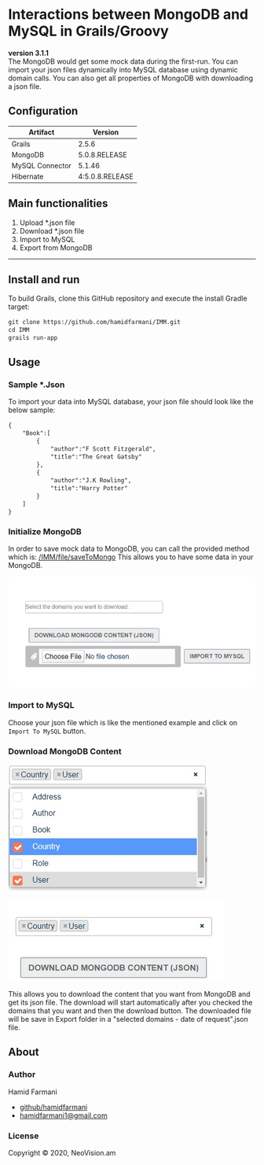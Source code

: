 Interactions between MongoDB and MySQL in Grails/Groovy 
=======================================================
**version 3.1.1**  
The MongoDB would get some mock data during the first-run. You can import your json files dynamically into MySQL database
using dynamic domain calls. You can also get all properties
of MongoDB with downloading a json file.

Configuration
---
Artifact | Version |
--- | --- | 
Grails | 2.5.6 |
MongoDB | 5.0.8.RELEASE |
MySQL Connector| 5.1.46 |
Hibernate | 4:5.0.8.RELEASE |


Main functionalities
--------------------
1. Upload *.json file
2. Download *.json file
3. Import to MySQL
4. Export from MongoDB
---
Install and run
---
To build Grails, clone this GitHub repository and execute the install Gradle target:
```
git clone https://github.com/hamidfarmani/IMM.git
cd IMM
grails run-app
```
Usage
---

### Sample *.Json  
To import your data into MySQL database, your json file should look
like the below sample:
```
{
	"Book":[
		{
			"author":"F Scott Fitzgerald",
			"title":"The Great Gatsby"
		},
		{
			"author":"J.K Rowling",
			"title":"Harry Potter"
		}
	]
}
```  
### Initialize MongoDB  
In order to save mock data to MongoDB, you can call the provided 
method which is:
[/IMM/file/saveToMongo](http://localhost:8090/IMM/file/saveToMongo)
This allows you to have some data in your MongoDB.  

![Image](grails-app/assets/images/screenshot%20V3.1.0.JPG)  

### Import to MySQL  
Choose your json file which is like the mentioned example and click 
on `Import To MySQL` button.


### Download MongoDB Content    
![Image](grails-app/assets/images/screenshot%20V3.1.0%20domains.JPG)  


 
![Image](grails-app/assets/images/screenshot%20V3.1.0%20selectedDomains.JPG)  
  
  
  
This allows you to download the content that you want from MongoDB
 and get its json file. The download will start automatically 
 after you checked the domains that you want and then the download 
 button. The downloaded file will be save in Export folder in a "selected domains - date of request".json file.  
   

About
---


### Author  
Hamid Farmani

* [github/hamidfarmani](https://github.com/hamidfarmani)
* [hamidfarmani1@gmail.com](mailto:hamidfarmani1@gmail.com?subject=[GitHub]%20IMM)


### License  
Copyright © 2020, NeoVision.am



